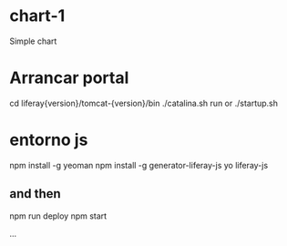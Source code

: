 # chart-1

Simple chart

# Arrancar portal

cd liferay{version}/tomcat-{version}/bin
./catalina.sh run
or
./startup.sh


# entorno js

npm install -g yeoman
npm install -g generator-liferay-js
yo liferay-js

## and then

npm run deploy
npm start

...